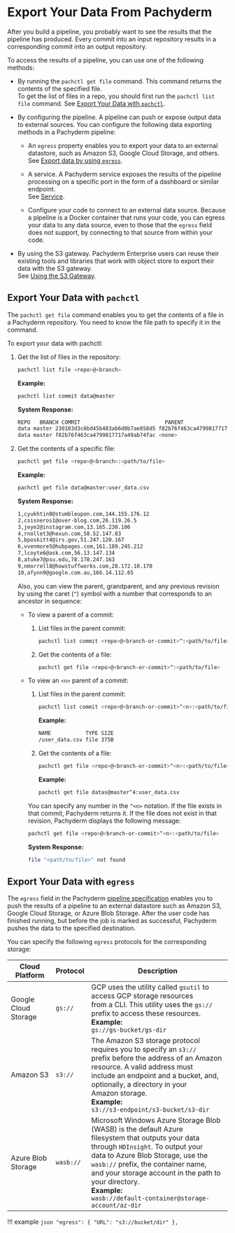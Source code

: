 # Export Your Data From Pachyderm

After you build a pipeline, you probably want to see the
results that the pipeline has produced. Every commit into an
input repository results in a corresponding commit into an
output repository.

To access the results of
a pipeline, you can use one of the following methods:

* By running the `pachctl get file` command. This
command returns the contents of the specified file.<br>
To get the list of files in a repo, you should first
run the `pachctl list file` command.
See [Export Your Data with `pachctl`](#export-your-data-with-pachctl).<br>

* By configuring the pipeline. A pipeline can push or expose
output data to external sources. You can configure the following
data exporting methods in a Pachyderm pipeline:

  * An `egress` property enables you to export your data to
  an external datastore, such as Amazon S3,
  Google Cloud Storage, and others.<br>
  See [Export data by using `egress`](#export-your-data-with-egress).<br>

  * A service. A Pachyderm service exposes the results of the
  pipeline processing on a specific port in the form of a dashboard
  or similar endpoint.<br>
  See [Service](../concepts/pipeline-concepts/pipeline/service.md).<br>

  * Configure your code to connect to an external data source.
  Because a pipeline is a Docker container that runs your code,
  you can egress your data to any data source, even to those that the
  `egress` field does not support, by connecting to that source from
  within your code.

* By using the S3 gateway. Pachyderm Enterprise users can reuse
  their existing tools and libraries that work with object store
  to export their data with the S3 gateway.<br>
  See [Using the S3 Gateway](../s3gateway/).

## Export Your Data with `pachctl`

The `pachctl get file` command enables you to get the contents
of a file in a Pachyderm repository. You need to know the file
path to specify it in the command.

To export your data with pachctl:

1. Get the list of files in the repository:

   ```bash
   pachctl list file <repo>@<branch>
   ```

   **Example:**

   ```bash
   pachctl list commit data@master
   ```

   **System Response:**

   ```bash
   REPO   BRANCH COMMIT                           PARENT                           STARTED           DURATION           SIZE
   data master 230103d3c6bd45b483ab6d0b7ae858d5 f82b76f463ca4799817717a49ab74fac 2 seconds ago  Less than a second 750B
   data master f82b76f463ca4799817717a49ab74fac <none>                           40 seconds ago Less than a second 375B
   ```

1. Get the contents of a specific file:

   ```bash
   pachctl get file <repo>@<branch>:<path/to/file>
   ```

   **Example:**

   ```bash
   pachctl get file data@master:user_data.csv
   ```

   **System Response:**

   ```bash
   1,cyukhtin0@stumbleupon.com,144.155.176.12
   2,csisneros1@over-blog.com,26.119.26.5
   3,jeye2@instagram.com,13.165.230.106
   4,rnollet3@hexun.com,58.52.147.83
   5,bposkitt4@irs.gov,51.247.120.167
   6,vvenmore5@hubpages.com,161.189.245.212
   7,lcoyte6@ask.com,56.13.147.134
   8,atuke7@psu.edu,78.178.247.163
   9,nmorrell8@howstuffworks.com,28.172.10.170
   10,afynn9@google.com.au,166.14.112.65
   ```

   Also, you can view the parent, grandparent, and any previous
   revision by using the caret (`^`) symbol with a number that
   corresponds to an ancestor in sequence:

   * To view a parent of a commit:

     1. List files in the parent commit:

        ```bash
        pachctl list commit <repo>@<branch-or-commit>^:<path/to/file>
        ```

     1. Get the contents of a file:

        ```bash
        pachctl get file <repo>@<branch-or-commit>^:<path/to/file>
        ```

   * To view an `<n>` parent of a commit:

     1. List files in the parent commit:

        ```bash
        pachctl list commit <repo>@<branch-or-commit>^<n>:<path/to/file>
        ```

        **Example:**

        ```bash
        NAME           TYPE SIZE
        /user_data.csv file 375B
        ```

     1. Get the contents of a file:

        ```bash
        pachctl get file <repo>@<branch-or-commit>^<n>:<path/to/file>
        ```

        **Example:**

        ```bash
        pachctl get file datas@master^4:user_data.csv
        ```

     You can specify any number in the `^<n>` notation. If the file
     exists in that commit, Pachyderm returns it. If the file
     does not exist in that revision, Pachyderm displays the following
     message:

     ```bash
     pachctl get file <repo>@<branch-or-commit>^<n>:<path/to/file>
     ```

     **System Response:**

     ```bash
     file "<path/to/file>" not found
     ```

## Export Your Data with `egress`

The `egress` field in the Pachyderm [pipeline specification](../reference/pipeline_spec.md)
enables you to push the results of a pipeline to an
external datastore such as Amazon S3, Google Cloud Storage, or
Azure Blob Storage. After the user code has finished running, but
before the job is marked as successful, Pachyderm pushes the data
to the specified destination.

You can specify the following `egress` protocols for the
corresponding storage:

| Cloud Platform | Protocol | Description |
| -------------- | -------- | ----------- |
| Google Cloud <br>Storage | `gs://` | GCP uses the utility called `gsutil` to access GCP storage resources <br> from a CLI. This utility uses the `gs://` prefix to access these resources. <br>**Example:**<br> `gs://gs-bucket/gs-dir` |
| Amazon S3 | `s3://` | The Amazon S3 storage protocol requires you to specify an `s3://`<br>prefix before the address of an Amazon resource. A valid address must <br>include an endpoint and a bucket, and, optionally, a directory in your <br>Amazon storage. <br>**Example:**<br> `s3://s3-endpoint/s3-bucket/s3-dir` |
| Azure Blob <br>Storage | `wasb://` | Microsoft Windows Azure Storage Blob (WASB) is the default Azure <br>filesystem that outputs your data through `HDInsight`. To output your <br>data to Azure Blob Storage, use the ``wasb://`` prefix, the container name, <br>and your storage account in the path to your directory. <br>**Example:**<br>`wasb://default-container@storage-account/az-dir` |

!!! example
    ```json
    "egress": {
       "URL": "s3://bucket/dir"
    },
    ```

